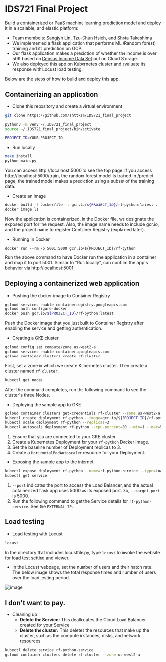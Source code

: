 # IDS721 Final Project

Build a containerized or PaaS machine learning prediction model and deploy it in a scalable, and elastic platform:

* Team members: Sangjyh Lin, Tzu-Chun Hsieh, and Shota Takeshima
* We implemented a flask application that performs ML (Random forest) training and its prediction on GCP.
* Our flask application makes a prediction of whether the income is over 50K based on [Census Income Data Set](https://archive.ics.uci.edu/ml/datasets/Census+Income) put on Cloud Storage.
* We also deployed this app on Kubernetes cluster and evaluate its response with Locust load testing. 



Below are the steps of how to build and deploy this app.

## Containerizing an application 

* Clone this repository and create a virtual environment 

```sh
git clone https://github.com/shttksm/IDS721_final_project

python3 -m venv ~/.IDS721_final_project
source ~/.IDS721_final_project/bin/activate

PROJECT_ID=YOUR_PROJECT_ID
```

* Run locally

```sh
make install
python main.py
```

You can access http://localhost:5000 to see the top page. If you access http://localhost:5000/train, the random forest model is trained In /predict page, the trained model makes a prediction using a subset of the training data.

* Create an image

```sh
docker build -f Dockerfile -t gcr.io/${PROJECT_ID}/rf-python:latest .
docker image ls
```

Now the application is containerized. In the Docker file, we designate the exposed port for the request. Also, the image name needs to include gcr.io, and the project name to register Container Registry (explained later).

* Running in Docker

```
docker run --rm -p 5001:5000 gcr.io/${PROJECT_ID}/rf-python
```

Run the above command to have Docker run the application in a container and map it to port 5001. Similar to "Run locally", can confirm the app's behavior via http://localhost:5001.

## Deploying a containerized web application

* Pushing the docker image to Container Registry

```sh
gcloud services enable containerregistry.googleapis.com
gcloud auth configure-docker
docker push gcr.io/${PROJECT_ID}/rf-python:latest
```

Push the Docker image that you just built to Container Registry after enabling the service and getting authentication.

* Creating a GKE cluster

```sh
gcloud config set compute/zone us-west2-a
gcloud services enable container.googleapis.com
gcloud container clusters create rf-cluster
```

First, set a zone in which we create Kubernetes cluster. Then create a cluster named `rf-cluster`.

```sh
kubectl get nodes
```

After the command completes, run the following command to see the cluster's three Nodes.

* Deploying the sample app to GKE

```sh
gcloud container clusters get-credentials rf-cluster --zone us-west2-a
kubectl create deployment rf-python --image=gcr.io/${PROJECT_ID}/rf-python:latest
kubectl scale deployment rf-python --replicas=3
kubectl autoscale deployment rf-python --cpu-percent=80 --min=1 --max=5
```

1. Ensure that you are connected to your GKE cluster.
2. Create a Kubernetes Deployment for your `rf-python` Docker image.
3. Set the baseline number of Deployment replicas to 3.
4. Create a `HorizontalPodAutoscaler` resource for your Deployment.

* Exposing the sample app to the internet

```sh
kubectl expose deployment rf-python --name=rf-python-service --type=LoadBalancer --port 80 --target-port 5000
kubectl get service
```

1. `--port` indicates the port to access the Load Balancer, and the actual cotainerized flask app uses 5000 as its exposed port. So, `--target-port` is 5000.
2. Run the following command to get the Service details for `rf-python-service`. See the `EXTERNAL_IP`.

## Load testing

* Load testing with Locust

```sh
locust
```

In the directory that includes locustfile.py, type `locust` to invoke the website for load test setting and viewer.

* In the Locust webpage, set the number of users and their hatch rate. The below image shows the total response times and number of users over the load testing period.

![image](https://user-images.githubusercontent.com/56372825/116203564-d2e99600-a709-11eb-9a0c-86612c21f0a5.png)



## I don't want to pay.

* Cleaning up
  * **Delete the Service:** This deallocates the Cloud Load Balancer created for your Service
  * **Delete the cluster:** This deletes the resources that make up the cluster, such as the compute instances, disks, and network resources

```sh
kubectl delete service rf-python-service
gcloud container clusters delete rf-cluster --zone us-west2-a
```

